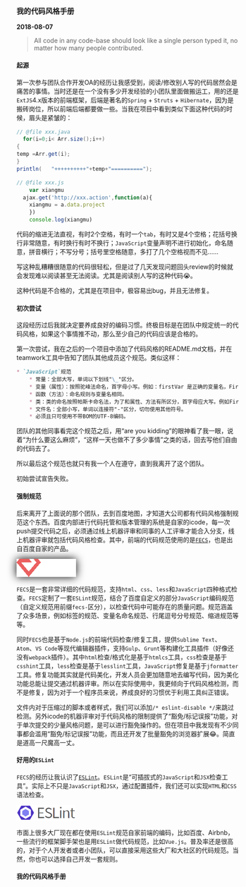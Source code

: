 ### 我的代码风格手册
**2018-08-07**

> All code in any code-base should look like a single person typed it, no matter how many people contributed.

#### 起源
第一次参与团队合作开发OA的经历让我感受到，阅读/修改别人写的代码居然会是痛苦的事情。当时还是在一个没有多少开发经验的小团队里面做搬运工，用的还是`ExtJS`4.x版本的前端框架，后端是著名的`Spring` + `Struts` + `Hibernate`，因为是搬砖岗位，所以前端后端都要做一些。当我在项目中看到类似下面这种代码的时候，眉头是紧皱的：

```java
// @file xxx.java
  for(i=0;i< Arr.size();i++)
{
temp =Arr.get(i);
}
println(   "++++++++++"+temp+"==========");
```

```js
// @file xxx.js
    var xiangmu
  ajax.get('http://xxx.action',function(a){
    xiangmu = a.data.project
    })
    console.log(xiangmu)
```

代码的缩进无法直视，有时2个空格，有时一个`tab`，有时又是4个空格；花括号换行非常随意，有时换行有时不换行；`JavaScript`变量声明不进行初始化，命名随意，拼音横行；不写分号；括号里空格随意，多打了几个空格视而不见……

写这种乱糟糟很随意的代码很轻松，但是过了几天发现问题回头review的时候就会发现难以阅读甚至无法阅读。尤其是阅读别人写的这种代码😭。

这种代码是不合格的，尤其是在项目中，极容易出bug，并且无法修复。

#### 初次尝试
这段经历过后我就决定要养成良好的编码习惯。终极目标是在团队中规定统一的代码风格，如果这个事情推不动，那么至少自己的代码应该是合格的。

第一次尝试，我在之后的一个项目中添加了代码风格的README.md文档，并在teamwork工具中告知了团队其他成员这个规范。类似这样：

```markdown
* `JavaScript`规范
    * 常量：全部大写，单词以下划线"\_"区分。
    * 变量（属性）：按照驼峰法命名，首字母小写。例如：firstVar 是正确的变量名，FirstVar 、firstvar 或者FIRVAR都是错误的。私有属性应在变量名前面加上下划线"\_"。例如_secondVar。
    * 函数（方法）：命名规则与变量名相同。
    * 类：类的命名按照帕斯卡命名法，为了和属性、方法有所区分，首字母应大写。例如FirstObject 是正确的命名。
    * 文件名：全部小写，单词以连接符"-"区分，切勿使用其他符号。
    * 必须且只可使用不带BOM的UTF-8编码。
```

团队的其他同事看完这个规范之后，用“are you kidding”的眼神看了我一眼，说着“为什么要这么麻烦”，“这样一天也做不了多少事情”之类的话，回去写他们自由的代码去了。

所以最后这个规范也就只有我一个人在遵守，直到我离开了这个团队。

初始尝试宣告失败。

#### 强制规范
后来离开了上面说的那个团队，去到百度地图，才知道大公司都有代码风格强制规范这个东西。百度内部进行代码托管和版本管理的系统是自家的icode，每一次push提交代码之后，必须通过线上机器评审和同事的人工评审才能合入分支，线上机器评审就包括代码风格检查。其中，前端的代码规范使用的是[`FECS`](http://fecs.baidu.com/)，也是出自百度自家的产品。

<a href="http://fecs.baidu.com/"><img src="./fecs-logo.png" alt="fecs-logo" style="filter: drop-shadow(0px 0px 10px black);"></a>

`FECS`是一套非常详细的代码规范，支持`html`、`css`、`less`和`JavaScript`四种格式检查。`FECS`定制了一套`ESLint`规范，结合了百度自定义的部分`JavaScript`编码规范（自定义规范用前缀`fecs-`区分），以检查代码中可能存在的质量问题。规范涵盖了众多场景，例如标签的规范、变量名命名规范、行尾逗号分号规范、缩进规范等等。

同时`FECS`也是基于`Node.js`的前端代码检查/修复工具，提供`Sublime Text`、`Atom`、`VS Code`等现代编辑器插件，支持`Gulp`、`Grunt`等构建化工具插件（好像还没有`webpack`插件）。其中`html`检查/格式化是基于`htmlcs`工具，`css`检查是基于`csshint`工具，`less`检查是基于`lesslint`工具，`JavaScript`修复是基于`jformatter`工具。修复功能其实就是代码美化，开发人员会更加随意地去编写代码，因为美化功能总能让提交通过机器评审。所以在实际使用中，我更倾向于代码风格检测，而不是修复，因为对于一个程序员来说，养成良好的习惯优于利用工具纠正错误。

文件内对于压缩过的脚本或者样式，我们可以添加`/* eslint-disable */`来跳过检测。另外icode的机器评审对于代码风格的限制提供了“豁免/标记误报”功能，对于单次提交的少量风格问题，是可以进行豁免操作的。但在项目中我发现有不少同事都会滥用“豁免/标记误报”功能，而且还开发了批量豁免的浏览器扩展😂。简直是道高一尺魔高一丈。

#### 好用的`ESLint`
`FECS`的经历让我认识了[`ESLint`](https://eslint.org/)。`ESLint`是“可插拔式的`JavaScript`和`JSX`检查工具”。实际上不只是`JavaScript`和`JSX`，通过配置插件，我们还可以实现`HTML`和`CSS`语法检查。

<img src="./eslint-logo.png" alt="ESLint logo">

市面上很多大厂现在都在使用`ESLint`规范自家前端的编码，比如百度、Airbnb，一些流行的框架脚手架也是用`ESLint`做代码规范，比如`Vue.js`。普及率还是很高的，对于个人开发者或者小团队，可以直接采用这些大厂和大社区的代码规范。当然，你也可以选择自己开发一套规则。

#### 我的代码风格手册

